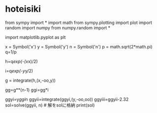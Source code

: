 # hoteisiki

from sympy import *
import math
from sympy.plotting import plot
import random
import numpy
from numpy.random import * 

import matplotlib.pyplot as plt




x = Symbol('x')
y = Symbol('y')
n = Symbol('n')
p = math.sqrt(2*math.pi)
q=1/p

h=q*exp(-(x*x)/2)

i=q*exp(-y*y/2)

g = integrate(h,(x,-oo,y))

gg=g**(n-1)
ggi=gg*i

ggyi=y*ggi*n
ggyii=integrate(ggyi,(y,-oo,oo))
ggyiii=ggyii-2.32
sol=solve(ggyii, n) # 解をsolに格納
print(sol)
